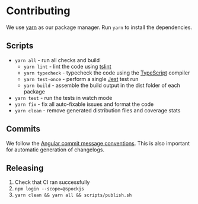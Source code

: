 # Contributing

We use [yarn](https://yarnpkg.org) as our package manager. Run `yarn` to install
the dependencies.

## Scripts

- `yarn all` - run all checks and build
  - `yarn lint` - lint the code using
    [tslint](https://palantir.github.io/tslint/)
  - `yarn typecheck` - typecheck the code using the
    [TypeScript](https://www.typescriptlang.org/) compiler
  - `yarn test-once` - perform a single [Jest](https://facebook.github.io/jest/)
    test run
  - `yarn build` - assemble the build output in the dist folder of each package
- `yarn test` - run the tests in watch mode
- `yarn fix` - fix all auto-fixable issues and format the code
- `yarn clean` - remove generated distribution files and coverage stats

## Commits

We follow the
[Angular commit message conventions](https://github.com/angular/angular/blob/master/CONTRIBUTING.md).
This is also important for automatic generation of changelogs.

## Releasing

1.  Check that CI ran successfully
2.  `npm login --scope=@spockjs`
3.  `yarn clean && yarn all && scripts/publish.sh`
